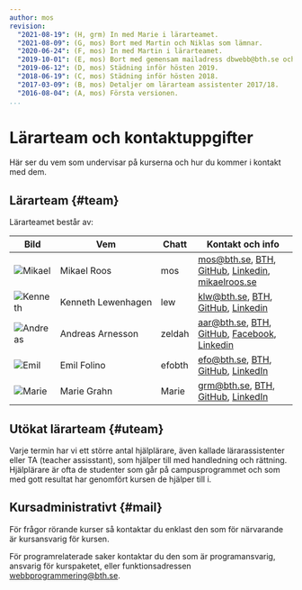 ```yaml
---
author: mos
revision:
  "2021-08-19": (H, grm) In med Marie i lärarteamet.
  "2021-08-09": (G, mos) Bort med Martin och Niklas som lämnar.
  "2020-06-24": (F, mos) In med Martin i lärarteamet.
  "2019-10-01": (E, mos) Bort med gemensam mailadress dbwebb@bth.se och ny info.
  "2019-06-12": (D, mos) Städning inför hösten 2019.
  "2018-06-19": (C, mos) Städning inför hösten 2018.
  "2017-03-09": (B, mos) Detaljer om lärarteam assistenter 2017/18.
  "2016-08-04": (A, mos) Första versionen.
...
```


# Lärarteam och kontaktuppgifter

Här ser du vem som undervisar på kurserna och hur du kommer i kontakt med dem.

## Lärarteam {#team}

Lärarteamet består av:

| Bild                                                                    | Vem                     | Chatt  | Kontakt och info                                                                                                                                                                                                                          |
| ----------------------------------------------------------------------- | ----------------------- | ------ | ----------------------------------------------------------------------------------------------------------------------------------------------------------------------------------------------------------------------------------------- |
| ![Mikael](image/mikael-roos/mos-tjaro.jpg?w=100&h=100&cf&a=27,12,18,10) | Mikael&nbsp;Roos        | mos    | mos@bth.se, [BTH](https://www.bth.se/staff/mikael-roos-mos/), [GitHub](https://github.com/mosbth), [Linkedin](http://www.linkedin.com/in/pt90mr), [mikaelroos.se](https://mikaelroos.se)                                                  |
| ![Kenneth](image/lararteam/kenneth.jpg?w=100&h=100&cf)                  | Kenneth&nbsp;Lewenhagen | lew    | klw@bth.se, [BTH](https://www.bth.se/?s=klw&searchtype=employee), [GitHub](https://github.com/lewenhagen), [Linkedin](http://www.linkedin.com/in/kennethlewenhagen)                                                                       |
| ![Andreas](image/lararteam/andreas.jpg?w=100&h=100&cf)                  | Andreas&nbsp;Arnesson   | zeldah | aar@bth.se, [BTH](https://www.bth.se/?s=aar&searchtype=employee), [GitHub](https://github.com/AndreasArne), [Facebook](https://www.facebook.com/jaghatar.ansiktsbooken), [Linkedin](https://se.linkedin.com/in/andreas-arnesson-87a563b3) |
| ![Emil](image/lararteam/emil.jpg?w=100&h=100&cf)                        | Emil&nbsp;Folino        | efobth | efo@bth.se, [BTH](https://www.bth.se/?s=efo&searchtype=employee), [GitHub](https://github.com/emilfolino), [LinkedIn](https://se.linkedin.com/in/emil-folino-23a7002a)                                                                    |
| ![Marie](image/lararteam/marie.jpg?w=100&h=100&cf)                      | Marie&nbsp;Grahn        | Marie  | grm@bth.se, [BTH](https://www.bth.se/?s=grm&searchtype=employee), [GitHub](https://github.com/epkmagr), [LinkedIn](https://se.linkedin.com/in/marie-grahn-32548811a/)                                                                     |

<!--
| ![Niklas](https://s.gravatar.com/avatar/433d481f73525926b51c863a41f69d59?s=100) | Niklas&nbsp;Andersson | Aurora | nik@bth.se, [BTH](https://www.bth.se/?s=nik&searchtype=employee), [GitHub](https://github.com/AuroraBTH), [Linkedin](https://www.linkedin.com/in/niklas-andersson-37a29a153/) |
| ![Martin](https://sv.gravatar.com/userimage/145658893/8947805b418da95b793e335d06ffccca.png?s=100) | Martin&nbsp;Borg | martin | moc@bth.se, [BTH](https://www.bth.se/?s=moc&searchtype=employee), [GitHub](https://github.com/mabn17) [Linkedin](https://www.linkedin.com/in/martin-borg-b0602b151/) |
-->

<!--
| ![Mikael](image/mikael-roos/mos-tjaro.jpg?w=100&h=100&cf&a=27,12,18,10) | Mikael&nbsp;Roos | mos   | mos@bth.se, [BTH](https://www.bth.se/?s=mos&searchtype=employee), [GitHub](https://github.com/mosbth), [Facebook](http://www.facebook.com/mikael.t.h.roos), [Google+](https://plus.google.com/u/0/+MikaelRoos/about),  [Twitter](http://twitter.com/mikael_roos), [Linkedin](http://www.linkedin.com/in/pt90mr), [Flickr](http://www.flickr.com/photos/mikaelroos/), [mikaelroos.se](http://mikaelroos.se) |
-->

## Utökat lärarteam {#uteam}

Varje termin har vi ett större antal hjälplärare, även kallade lärarassistenter eller TA (teacher assisstant), som hjälper till med handledning och rättning. Hjälplärare är ofta de studenter som går på campusprogrammet och som med gott resultat har genomfört kursen de hjälper till i.

<!--

### Lärarassistenter 2019/2020 {ass}

För läsåret är följande lärarassistenter, i olika omfattning.

| Bild    | Vem         | Chatt | Kontakt och info |
|---------|-------------|-------|------------------|
| ![Matilda](image/lararteam/matilda.jpeg?w=100&h=100&cf) | Matilda&nbsp;Olsson |  | matildaytc@gmail.com [GitHub](https://github.com/Maoo17) [Linkedin](https://www.linkedin.com/in/matilda-olsson-726593159/) |
-->

<!--
| ![Magnus](https://www.gravatar.com/avatar/f6519749cab15b46f612d0dfe249b5d7?s=100) | Magnus&nbsp;Greiff | Munge | mangegreiff@gmail.com [GitHub](https://github.com/MagnusGreiff/) [LinkedIn](https://www.linkedin.com/in/magnus-greiff-582907103/) |
-->

## Kursadministrativt {#mail}

För frågor rörande kurser så kontaktar du enklast den som för närvarande är kursansvarig för kursen.

För programrelaterade saker kontaktar du den som är programansvarig, ansvarig för kurspaketet, eller funktionsadressen webbprogrammering@bth.se.

<!--

Om du är osäker på vem du skall kontakta så kan du alltid rådfråga studentcentrum@bth.se.




Kursadministrativt {#mail}
--------------------------------------

Du kan alltid maila till vår gemensamma mail dbwebb@bth.se. Där får du hjälp med allt som rör kurserna.

-->
